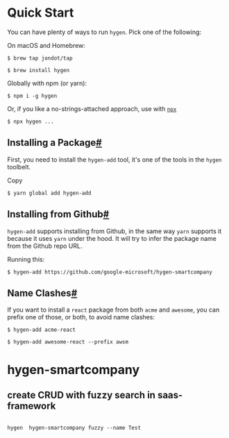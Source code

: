 # Quick Start

You can have plenty of ways to run `hygen`. Pick one of the following:

On macOS and Homebrew:



`$ brew tap jondot/tap`

`$ brew install hygen`



Globally with npm (or yarn):



`$ npm i -g hygen `

Or, if you like a no-strings-attached approach, use with [`npx`](https://medium.com/@maybekatz/introducing-npx-an-npm-package-runner-55f7d4bd282b)



`$ npx hygen ...`



## Installing a Package[#](http://www.hygen.io/docs/packages#installing-a-package)

First, you need to install the `hygen-add` tool, it's one of the tools in the `hygen` toolbelt.

Copy

`$ yarn global add hygen-add`



## Installing from Github[#](http://www.hygen.io/docs/packages#installing-from-github)

`hygen-add` supports installing from Github, in the same way `yarn` supports it because it uses `yarn` under the hood. It will try to infer the package name from the Github repo URL.

Running this:



`$ hygen-add https://github.com/google-microsoft/hygen-smartcompany`





## Name Clashes[#](http://www.hygen.io/docs/packages#name-clashes)

If you want to install a `react` package from both `acme` and `awesome`, you can prefix one of those, or both, to avoid name clashes:

`$ hygen-add acme-react`

`$ hygen-add awesome-react --prefix awsm`


# hygen-smartcompany

## create CRUD with fuzzy search in saas-framework  
```shell script

hygen  hygen-smartcompany fuzzy --name Test

```

